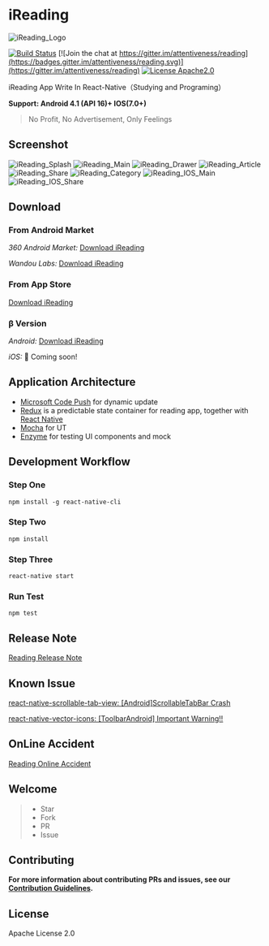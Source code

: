 # iReading

![iReading_Logo](./Reading_Logo.png)

[![Build Status](https://travis-ci.org/attentiveness/reading.svg?branch=master)](https://travis-ci.org/attentiveness/reading)
[![Join the chat at https://gitter.im/attentiveness/reading](https://badges.gitter.im/attentiveness/reading.svg)](https://gitter.im/attentiveness/reading)
[![License Apache2.0](https://img.shields.io/hexpm/l/plug.svg)](https://raw.githubusercontent.com/attentiveness/reading/master/LICENSE)

iReading App Write In React-Native（Studying and Programing）

**Support: Android 4.1 (API 16)+   IOS(7.0+)**

> No Profit, No Advertisement, Only Feelings

## Screenshot

![iReading_Splash](./screenshot/Reading_Splash.jpg) ![iReading_Main](./screenshot/Reading_Main.png)
![iReading_Drawer](./screenshot/Reading_Drawer.png) ![iReading_Article](./screenshot/Reading_Article.jpg)
![iReading_Share](./screenshot/Reading_Share.jpg) ![iReading_Category](./screenshot/Reading_Category.png)
![iReading_IOS_Main](./screenshot/Reading_IOS_Main.png) ![iReading_IOS_Share](./screenshot/Reading_IOS_Share.jpeg)

## Download

### From Android Market

*360 Android Market:* [Download iReading](http://zhushou.360.cn/detail/index/soft_id/3217938?recrefer=SE_D_Reading)

*Wandou Labs:* [Download iReading](http://www.wandoujia.com/apps/com.reading)

### From App Store
[Download iReading](https://itunes.apple.com/us/app/ireading/id1135411121?l=zh&ls=1&mt=8)

### β Version

*Android:* [Download iReading](http://fir.im/w7gu)

*iOS:* :rocket: Coming soon!

## Application Architecture

* [Microsoft Code Push](https://github.com/Microsoft/react-native-code-push) for dynamic update
* [Redux](https://github.com/reactjs/redux) is a predictable state container for reading app, together with [React Native](https://github.com/facebook/react-native)
* [Mocha](https://mochajs.org/) for UT
* [Enzyme](https://github.com/airbnb/enzyme) for testing UI components and mock

## Development Workflow

### Step One
```
npm install -g react-native-cli
```
### Step Two
```
npm install
```
### Step Three
```
react-native start
```
### Run Test
```
npm test
```
## Release Note

[Reading Release Note](https://github.com/attentiveness/reading/releases)

## Known Issue
[react-native-scrollable-tab-view: [Android]ScrollableTabBar Crash](https://github.com/skv-headless/react-native-scrollable-tab-view/issues/328)

[react-native-vector-icons: [ToolbarAndroid] Important Warning!!](https://github.com/oblador/react-native-vector-icons/issues/278)

## OnLine Accident

[Reading Online Accident](./Reading_OnLine_Accident.md)

## Welcome

>* Star
>* Fork
>* PR
>* Issue

## Contributing

**For more information about contributing PRs and issues, see our [Contribution Guidelines](https://github.com/attentiveness/reading/blob/master/CONTRIBUTING.md).**

## License

Apache License 2.0
